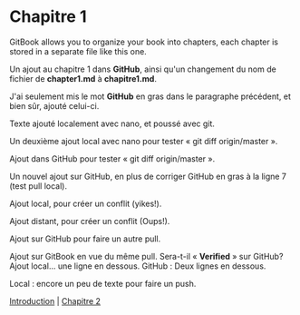 # Chapitre 1

GitBook allows you to organize your book into chapters, each chapter is stored in a separate file like this one.

Un ajout au chapitre 1 dans **GitHub**, ainsi qu'un changement du nom de fichier de **chapter1.md** à **chapitre1.md**.

J'ai seulement mis le mot **GitHub** en gras dans le paragraphe précédent, et bien sûr, ajouté celui-ci.

Texte ajouté localement avec nano, et poussé avec git.

Un deuxième ajout local avec nano pour tester « git diff origin/master ».

Ajout dans GitHub pour tester « git diff origin/master ».

Un nouvel ajout sur GitHub, en plus de corriger GitHub en gras à la ligne 7 \(test pull local\).

Ajout local, pour créer un conflit \(yikes!\).

Ajout distant, pour créer un conflit \(Oups!\).

Ajout sur GitHub pour faire un autre pull.

Ajout sur GitBook en vue du même pull. Sera-t-il « **Verified** » sur GitHub?
Ajout local... une ligne en dessous.
GitHub : Deux lignes en dessous.

Local : encore un peu de texte pour faire un push.

[Introduction](/README.md) \| [Chapitre 2](/chapitre2.md)

